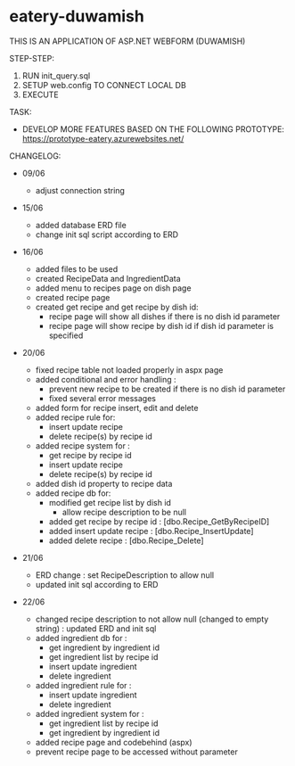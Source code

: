 # eatery-duwamish
THIS IS AN APPLICATION OF ASP.NET WEBFORM (DUWAMISH)

STEP-STEP:
1. RUN init_query.sql
2. SETUP web.config TO CONNECT LOCAL DB
3. EXECUTE

TASK:
- DEVELOP MORE FEATURES BASED ON THE FOLLOWING PROTOTYPE:
  https://prototype-eatery.azurewebsites.net/

CHANGELOG:
- 09/06
  - adjust connection string

- 15/06
  - added database ERD file
  - change init sql script according to ERD

- 16/06
  - added files to be used
  - created RecipeData and IngredientData
  - added menu to recipes page on dish page
  - created recipe page
  - created get recipe and get recipe by dish id:
    - recipe page will show all dishes if there is no dish id parameter
    - recipe page will show recipe by dish id if dish id parameter is specified
- 20/06
  - fixed recipe table not loaded properly in aspx page
  - added conditional and error handling :
    - prevent new recipe to be created if there is no dish id parameter
    - fixed several error messages
  - added form for recipe insert, edit and delete
  - added recipe rule for:
    - insert update recipe
    - delete recipe(s) by recipe id
  - added recipe system for :
    - get recipe by recipe id
    - insert update recipe
    - delete recipe(s) by recipe id
  - added dish id property to recipe data
  - added recipe db for:
     - modified get recipe list by dish id
        - allow recipe description to be null
     - added get recipe by recipe id : [dbo.Recipe_GetByRecipeID]
     - added insert update recipe : [dbo.Recipe_InsertUpdate]
     - added delete recipe : [dbo.Recipe_Delete]
- 21/06
  - ERD change : set RecipeDescription to allow null
  - updated init sql according to ERD
- 22/06
  - changed recipe description to not allow null (changed to empty string) : updated ERD and init sql
  - added ingredient db for :
    - get ingredient by ingredient id
    - get ingredient list by recipe id
    - insert update ingredient
    - delete ingredient
  - added ingredient rule for :
    - insert update ingredient
    - delete ingredient
  - added ingredient system for :
    - get ingredient list by recipe id
    - get ingredient by ingredient id
  - added recipe page and codebehind (aspx)
  - prevent recipe page to be accessed without parameter